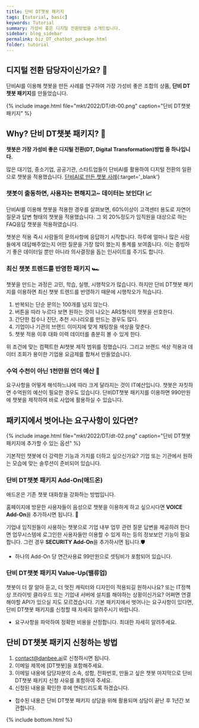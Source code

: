 ```yaml
---
title: 단비 DT챗봇 패키지
tags: [tutorial, basic]
keywords: Tutorial
summary: 가성비 좋은 디지털 전환방법을 소개드립니다.
sidebar: blog_sidebar
permalink: biz_DT_chatbot_package.html
folder: tutorial
---
```


## 디지털 전환 담당자이신가요? 🎁



단비AI를 이용해 챗봇을 만든 사례를 연구하여 가장 가성비 좋은 조합의 상품,  <strong>단비 DT챗봇 패키지</strong>를 만들었습니다. 

{% include image.html file="mkt/2022/DT/dt-00.png" caption="단비 DT챗봇 패키지" %}  


## Why? 단비 DT챗봇 패키지? 🤔

<strong>챗봇은 가장 가성비 좋은 디지털 전환(DT, Digital Transformation)방법 중 하나입니다. </strong>

많은 대기업, 중소기업, 공공기관, 스타트업들이 단비AI를 활용하여 디지털 전환의 일환으로 챗봇을 적용했습니다. [단비AI로 만든 챗봇 사례](casestudy_000_landing.html){:target='_blank'}

### 챗봇이 출동하면, 사용자는 편해지고~ 데이터는 보인다! 📈

단비AI를 이용해 챗봇을 적용한 경우를 살펴보면, 60%이상이 고객센터 용도로 자연어 질문과 답변 형태의 챗봇을 적용했습니다. 그 외 20%정도가 임직원을 대상으로 하는 FAQ응답 챗봇을 적용하였습니다. 

챗봇은 적용 즉시 사람들의 문의사항에 응답하기 시작합니다. 하루에 얼마나 많은 사람들에게 대답해주었는지 어떤 질문을 가장 많이 했는지 통계를 보여줍니다. 이는 증빙하기 좋은 데이터일 뿐만 아니라 의사결정을 돕는 인사이트를 주기도 합니다.

### 최신 챗봇 트렌드를 반영한 패키지 🏎️

챗봇을 만드는 과정은 고민, 학습, 실행, 시행착오가 많습니다.
하지만 단비 DT챗봇 패키지를 이용하면 최신 챗봇 트렌드를 반영하기 때문에 시행착오가 적습니다.

1. 반복되는 단순 문의는 100개를 넘지 않는다.
2. 버튼을 따라 누르다 보면 원하는 것이 나오는 ARS형식의 챗봇을 선호한다.
3. 간단한 접수나 진단, 추천 시나리오를 만드는 경우도 많다.
4. 기업이나 기관의 브랜드 이미지에 맞게 채팅창을 색상을 맞춘다.
5. 챗봇 적용 이후 대화 이력 데이터를 충분히 볼 수 있게 한다.

위 조건에 맞는 컴팩트한 AI챗봇 제작 범위를 정했습니다. 그리고 브랜드 색상 적용과 데이터 조회가 용이한 기업용 요금제를 합쳐서 만들었습니다. 

### 수억 수천이 아닌 1천만원 언더 예산 💸

요구사항을 어떻게 해석하느냐에 따라 크게 달라지는 것이 IT예산입니다. 챗봇은 자칫하면 수억원의 예산이 필요한 경우도 있습니다. 단비DT챗봇 패키지를 이용하면 990만원에 챗봇을 제작하여 바로 사업에 활용하실 수 있습니다.

## 패키지에서 벗어나는 요구사항이 있다면?

{% include image.html file="mkt/2022/DT/dt-02.png" caption="단비 DT챗봇 패키지에 추가할 수 있는 옵션" %} 

기본적인 챗봇에 더 강력한 기능과 가치를 더하고 싶으신가요? 기업 또는 기관에서 원하는 모습에 맞는 솔루션이 준비되어 있습니다. 

### 단비 DT챗봇 패키지 Add-On(애드온)
애드온은 기존 챗봇 대화창을 강화하는 방법입니다. 

홈페이지에 방문한 사용자들이 음성으로 챗봇을 이용하게 하고 싶으시다면 <strong>VOICE Add-On</strong>을 추가하시면 됩니다. 🎤

기업내 임직원들이 사용하는 챗봇으로 기업 내부 업무 관련 질문 답변을 제공하려 한다면 업무시스템에 로그인한 사용자들만 이용할 수 있게 하는 등의 정보보안 기능이 필요합니다. 그런 경우 <strong>SECURITY Add-On</strong>을 추가하시면 됩니다.🛡️

* 하나의 Add-On 당 연간사용료 99만원으로 셋팅비가 포함되어 있습니다.

### 단비 DT챗봇 패키지 Value-Up(밸류업)
챗봇이 더 잘 알아 듣고, 더 멋진 캐릭터와 디자인이 적용되길 원하시나요? 
또는 IT정책상 프라이빗 클라우드 또는 기업내 서버에 설치를 해야하는 상황이신가요? 
어쩌면 연결해야할 API가 있으실 지도 모르겠습니다. 
기본 패키지에서 벗어나는 요구사항이 있다면, 단비 DT챗봇 패키지를 신청할 때 자세히 알려주시기 바랍니다.

* 요구사항을 파악하여 정확한 비용을 산정합니다. 최대한 자세히 알려주세요.


## 단비 DT챗봇 패키지 신청하는 방법

1. <a href="mailto:contact@danbee.ai">contact@danbee.ai</a>로 신청하시면 됩니다.
2. 이메일 제목에 [DT챗봇]을 포함해주세요. 
3. 이메일 내용에 담당자분의 소속, 성함, 전화번호, 만들고 싶은 챗봇 마지막으로 단비 DT챗봇 패키지 신청 사유를 포함하여 주세요.
4. 신청된 내용을 확인한 후에 연락드리도록 하겠습니다.

* 접수된 내용은 단비 DT챗봇 패키지 상담을 위해 활용되며 상담이 끝난 후 1년간 보관합니다. 





{% include bottom.html %}
